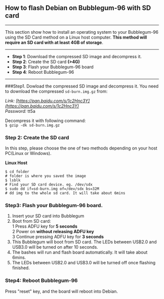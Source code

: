 ## How to flash Debian on Bubblegum-96 with SD card
---

This section show how to install an operating system to your Bubblegum-96 using the SD Card method on a Linux host computer. **This method will require an SD card with at least 4GB of storage**.

***

- **Step 1**: Download the compressed SD image and decompress it.  
- **Step 2**: Create the SD card **(>4G)**
- **Step 3**: Flash your Bubblegum-96 board
- **Step 4**: Reboot Bubblegum-96

***

###Step1. Dowload the compressed SD image and decompress it.
You need to download the compressed `sd-burn.img.gz` from:  

*Link: [https://pan.baidu.com/s/1c2Hnc3Y](https://pan.baidu.com/s/1c2Hnc3Y)  
Password:* tt5a  

Decompress it with following command:  
`$ gzip -dk sd-burn.img.gz`  

### Step 2: Create the SD card
In this step, please choose the one of two methods depending on your host PC(Linux or Windows).  

**Linux Host**

`$ cd folder`  
`# folder is where you saved the image`  
`$ lsblk`  
`# Find your SD card device. eg. /dev/sdx`  
`$ sudo dd if=sd-burn.img of=/dev/sdx bs=32M`  
`# dd img to the whole sd card. It will take about 6mins`  

### Step3: Flash your Bubblegum-96 board.  
1. Insert your SD card into Bubblegum
2. Boot from SD card:  
1 Press ADFU key for **5 seconds**  
2 Power on **without releasing ADFU key**  
3 Continue pressing ADFU key for **3 seconds**  
3. This Bubblegum will boot from SD card. The LEDs between USB2.0 and USB3.0 will be turned on after 10 seconds.  
4. The bashes will run and flash board automatically. It will take about 6mins.
5. The LEDs between USB2.0 and USB3.0 will be turned off once flashing finished.

### Step4: Reboot Bubblegum-96
Press "reset" key, and the board will reboot into Debian.
